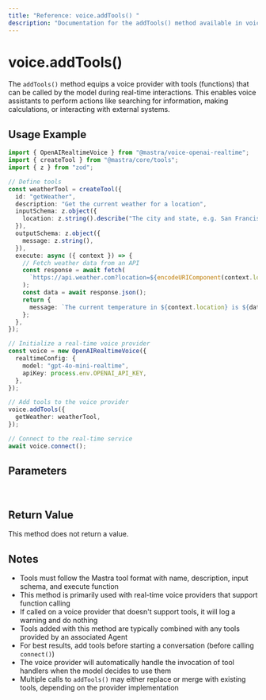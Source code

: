 ```yaml
---
title: "Reference: voice.addTools() "
description: "Documentation for the addTools() method available in voice providers, which equips voice models with function calling capabilities."
---
```


# voice.addTools()

The `addTools()` method equips a voice provider with tools (functions) that can be called by the model during real-time interactions. This enables voice assistants to perform actions like searching for information, making calculations, or interacting with external systems.

## Usage Example

```typescript
import { OpenAIRealtimeVoice } from "@mastra/voice-openai-realtime";
import { createTool } from "@mastra/core/tools";
import { z } from "zod";

// Define tools
const weatherTool = createTool({
  id: "getWeather",
  description: "Get the current weather for a location",
  inputSchema: z.object({
    location: z.string().describe("The city and state, e.g. San Francisco, CA"),
  }),
  outputSchema: z.object({
    message: z.string(),
  }),
  execute: async ({ context }) => {
    // Fetch weather data from an API
    const response = await fetch(
      `https://api.weather.com?location=${encodeURIComponent(context.location)}`,
    );
    const data = await response.json();
    return {
      message: `The current temperature in ${context.location} is ${data.temperature}°F with ${data.conditions}.`,
    };
  },
});

// Initialize a real-time voice provider
const voice = new OpenAIRealtimeVoice({
  realtimeConfig: {
    model: "gpt-4o-mini-realtime",
    apiKey: process.env.OPENAI_API_KEY,
  },
});

// Add tools to the voice provider
voice.addTools({
  getWeather: weatherTool,
});

// Connect to the real-time service
await voice.connect();
```

## Parameters

<br />
<PropertiesTable
  content={[
    {
      name: "tools",
      type: "ToolsInput",
      description:
        "Object containing tool definitions that can be called by the voice model",
      isOptional: false,
    },
  ]}
/>

## Return Value

This method does not return a value.

## Notes

- Tools must follow the Mastra tool format with name, description, input schema, and execute function
- This method is primarily used with real-time voice providers that support function calling
- If called on a voice provider that doesn't support tools, it will log a warning and do nothing
- Tools added with this method are typically combined with any tools provided by an associated Agent
- For best results, add tools before starting a conversation (before calling `connect()`)
- The voice provider will automatically handle the invocation of tool handlers when the model decides to use them
- Multiple calls to `addTools()` may either replace or merge with existing tools, depending on the provider implementation
